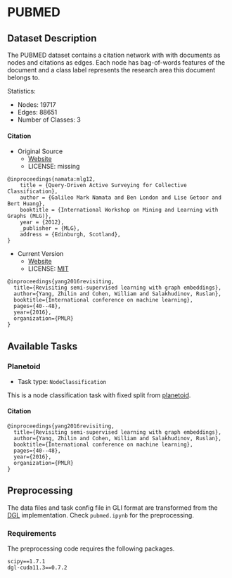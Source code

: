 # PUBMED

## Dataset Description

The PUBMED dataset contains a citation network with with documents as nodes and citations as edges. Each node has bag-of-words features of the document and a class label represents the research area this document belongs to.

Statistics:
- Nodes: 19717
- Edges: 88651
- Number of Classes: 3

#### Citation
- Original Source
  + [Website](https://linqs.org/datasets/#pubmed-diabetes)
  + LICENSE: missing
```
@inproceedings{namata:mlg12,
    title = {Query-Driven Active Surveying for Collective Classification},
    author = {Galileo Mark Namata and Ben London and Lise Getoor and Bert Huang},
    booktitle = {International Workshop on Mining and Learning with Graphs (MLG)},
    year = {2012},
    _publisher = {MLG},
    address = {Edinburgh, Scotland},
}
```
- Current Version
  + [Website](https://github.com/kimiyoung/planetoid)
  + LICENSE: [MIT](https://github.com/kimiyoung/planetoid/blob/master/LICENSE)
```
@inproceedings{yang2016revisiting,
  title={Revisiting semi-supervised learning with graph embeddings},
  author={Yang, Zhilin and Cohen, William and Salakhudinov, Ruslan},
  booktitle={International conference on machine learning},
  pages={40--48},
  year={2016},
  organization={PMLR}
}
```

## Available Tasks

### Planetoid

- Task type: `NodeClassification`

This is a node classification task with fixed split from [planetoid](https://github.com/kimiyoung/planetoid).

#### Citation

```
@inproceedings{yang2016revisiting,
  title={Revisiting semi-supervised learning with graph embeddings},
  author={Yang, Zhilin and Cohen, William and Salakhudinov, Ruslan},
  booktitle={International conference on machine learning},
  pages={40--48},
  year={2016},
  organization={PMLR}
}
```

## Preprocessing

The data files and task config file in GLI format are transformed from the [DGL](https://www.dgl.ai) implementation. Check `pubmed.ipynb` for the preprocessing.


### Requirements

The preprocessing code requires the following packages.

```
scipy==1.7.1
dgl-cuda11.3==0.7.2
```
